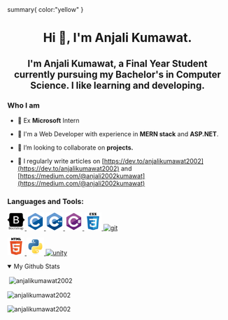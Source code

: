 <styles>
  summary{
  color:"yellow"
  }
</styles>

<h1 align="center">Hi 👋, I'm Anjali Kumawat.</h1>

<h2 align="center">I'm Anjali Kumawat, a Final Year Student currently pursuing my Bachelor's in Computer Science. I like learning and developing.</h2>

### Who I am
- 🌟 Ex **Microsoft** Intern
  
- 🌱 I'm a Web Developer with experience in **MERN stack** and **ASP.NET**.

- 👯 I’m looking to collaborate on **projects.**

- 📝 I regularly write articles on [https://dev.to/anjalikumawat2002](https://dev.to/anjalikumawat2002) and [https://medium.com/@anjali2002kumawat](https://medium.com/@anjali2002kumawat)





<h3 align="left">Languages and Tools:</h3>






<p align="left"> <a href="https://getbootstrap.com" target="_blank" rel="noreferrer"> <img src="https://raw.githubusercontent.com/devicons/devicon/master/icons/bootstrap/bootstrap-plain-wordmark.svg" alt="bootstrap" width="40" height="40"/> </a> <a href="https://www.cprogramming.com/" target="_blank" rel="noreferrer"> <img src="https://raw.githubusercontent.com/devicons/devicon/master/icons/c/c-original.svg" alt="c" width="40" height="40"/> </a> <a href="https://www.w3schools.com/cpp/" target="_blank" rel="noreferrer"> <img src="https://raw.githubusercontent.com/devicons/devicon/master/icons/cplusplus/cplusplus-original.svg" alt="cplusplus" width="40" height="40"/> </a> <a href="https://www.w3schools.com/cs/" target="_blank" rel="noreferrer"> <img src="https://raw.githubusercontent.com/devicons/devicon/master/icons/csharp/csharp-original.svg" alt="csharp" width="40" height="40"/> </a> <a href="https://www.w3schools.com/css/" target="_blank" rel="noreferrer"> <img src="https://raw.githubusercontent.com/devicons/devicon/master/icons/css3/css3-original-wordmark.svg" alt="css3" width="40" height="40"/> </a> <a href="https://git-scm.com/" target="_blank" rel="noreferrer"> <img src="https://www.vectorlogo.zone/logos/git-scm/git-scm-icon.svg" alt="git" width="40" height="40"/> </a> 

  <a href="https://www.w3.org/html/" target="_blank" rel="noreferrer"> <img src="https://raw.githubusercontent.com/devicons/devicon/master/icons/html5/html5-original-wordmark.svg" alt="html5" width="40" height="40"/> </a> <a href="https://www.python.org" target="_blank" rel="noreferrer">
  <img src="https://raw.githubusercontent.com/devicons/devicon/master/icons/python/python-original.svg" alt="python" width="40" height="40"/> </a> <a href="https://unity.com/" target="_blank" rel="noreferrer"> <img src="https://www.vectorlogo.zone/logos/unity3d/unity3d-icon.svg" alt="unity" width="40" height="40"/> </a> </p>





<details open>
  <summary>My Github Stats </summary>
  <p>&nbsp;<img align="center" src="https://github-readme-stats.vercel.app/api?username=anjalikumawat2002&show_icons=true&locale=en" alt="anjalikumawat2002" /></p>
  
  
  <p><img align="center" src="https://github-readme-stats.vercel.app/api/top-langs?username=anjalikumawat2002&show_icons=true&locale=en&layout=compact" alt="anjalikumawat2002" /></p>
  
  
  
  <p><img align="center" src="https://github-readme-streak-stats.herokuapp.com/?user=anjalikumawat2002&" alt="anjalikumawat2002" /></p>

</details>
